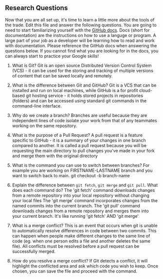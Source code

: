## Research Questions 

Now that you are all set up, it's time to learn a little more about the tools of the trade. Edit this file and answer the following questions. You are going to need to start familiarizing yourself with the [GitHub docs](https://docs.github.com/en). Docs (short for documentation) are the instructions on how to use a languge or program. A large part of your job as a developer will be learning how to read and work with documentation. Please reference the GitHub docs when answering the questions below. If you cannot find what you are looking for in the docs, you can always start to practice your Google skills!

1. What is Git?
Git is an open source Distributed Version Control System (VCS) - it can be used for the storing and tracking of multiple versions of content that can be saved locally and remotely.

2. What is the difference between Git and GitHub?
Git is a VCS that can be installed and run on local machines, while GitHub is a for profit cloud-based git hosting service - it holds stored projects in repositories (folders) and can be accessed using standard git commands in the command-line interface.

3. Why do we create a branch? 
Branches are useful because they are independent lines of code isolate your work from that of any teammates working on the same repository.

4. What is the purpose of a Pull Request?
A pull request is a feature specific to GitHub - it is a summary of your changes in one branch compared to another. It is called a pull request because you will be requesting the main directory to pull changes you've made in your fork and merge them with the original directory

5. What is the command you can use to switch between branches? For example you are working on FIRSTNAME-LASTNAME branch and you want to switch back to main.
git checkout -b branch-name


6. Explain the difference between `git fetch`, `git merge` and `git pull`. What does each command do?
The 'git fetch' command downloads changes from a remote repository into your local repository without changing your local files
The 'git merge' command incorporates changes from the named commits into the current branch.
The 'git pull' command downloads changes from a remote repository and merges them into your current branch. It's like running 'git fetch' AND 'git merge'

7. What is a merge conflict?
This is an event that occurs when git is unable to automatically resolve differences in code between two commits. This can happen when people make different changes to the same line of code (eg. when one person edits a file and another deletes the same file). All conflicts must be resolved before a pull request can be successfully merged.

8. How do you resolve a merge conflict?
If Git detects a conflict, it will highlight the conflicted area and ask which code you wish to keep. Once chosen, you can save the file and proceed with the command.
